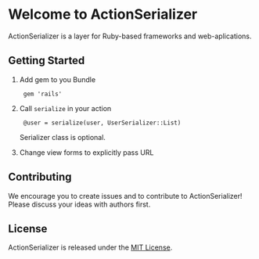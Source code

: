 # Welcome to ActionSerializer

ActionSerializer is a layer for Ruby-based frameworks and web-aplications.

## Getting Started

1. Add gem to you Bundle

        gem 'rails'

2. Call `serialize` in your action

        @user = serialize(user, UserSerializer::List)

   Serializer class is optional.

3. Change view forms to explicitly pass URL


## Contributing

We encourage you to create issues and to contribute to ActionSerializer! Please discuss your ideas with authors first.


## License

ActionSerializer is released under the [MIT License](http://www.opensource.org/licenses/MIT).